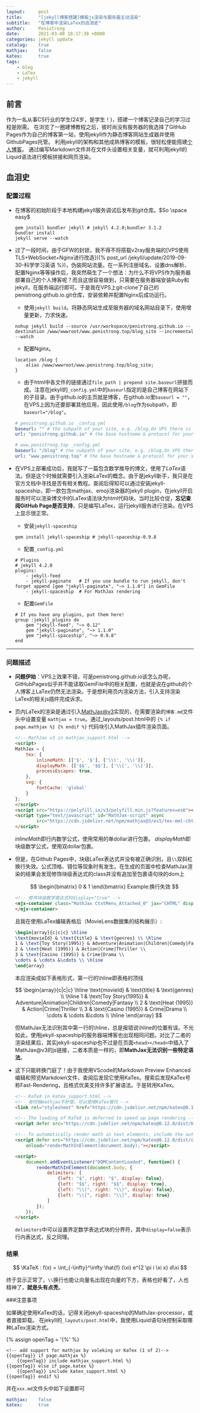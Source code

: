 ```yaml
---
layout:     post
title:      "[jekyll博客搭建]模板js渲染与服务器主动渲染"
subtitle:   "在博客中渲染LaTex的血泪史"
author:     Penistrong
date:       2021-03-08 18:17:38 +0800
categories: jekyll update
catalog:    true
mathjax:    false
katex:      true
tags:
    - blog
    - LaTex
    - jekyll
---
```


## 前言

作为一名从事CS行业的学生(24岁，是学生！)，搭建一个博客记录自己的学习过程是刚需。
在浏览了一圈建博教程之后，彼时尚没有服务器的我选择了GitHub Pages作为自己的博客第一站，使用jekyll作为静态博客网站生成器并使用GithubPages托管。
利用jekyll的架构和其他成熟博客的模板，很轻松便能搭建[个人博客](https://penistrong.github.io)。
通过编写Markdown文件并在文件头设置相关变量，就可利用jekyll的Liquid语法进行模板拼接和网页渲染。

## 血泪史
### 配置过程

- 在博客的初始阶段于本地构建jekyll服务调试后发布到git仓库。$So \space easy$

    ```shell
    gem install bundler jekyll # jekyll 4.2.0;bundler 3.1.2
    bundler install
    jekyll serve --watch
    ```

- 过了一段时间，由于GFW的封锁，我不得不将搭载v2ray服务端的[VPS使用TLS+WebSocket+Nginx进行改造]({% post_url /jekyll/update/2019-09-30-科学学习英语 %})，伪装网站流量。在一系列注册域名、设置dns解析、配置Nginx等等操作后，我突然萌生了一个想法：为什么不将VPS作为服务器部署自己的个人博客呢？而且这很容易做到，只需要在服务器端安装Ruby和jekyll，在服务端运行即可。于是我在VPS上git-clone了自己的penistrong.github.io.git仓库，安装依赖并配置Nginx后成功运行。
    - 使用`jekyll build`。将静态网站生成至服务器的域名网站目录下，使用增量更新，力求快速。

    ```shell
    nohup jekyll build --source /usr/workspace/penistrong.github.io --destination /www/wwwroot/www.penistrong.top/blog_site --incremental --watch
    ```

    - 配置Nginx。

    ```nginx
    location /blog {
        alias /www/wwwroot/www.penistrong.top/blog_site;
    }
    ```
    
    - 由于html中各文件的链接通过` file_path | prepend site.baseurl `拼接而成。注意在jekyll的`_config.yml`中的`baseurl`指定的是自己博客在网站下的子目录。由于github.io的主页就是博客，在github.io里`baseurl = ""`，在VPS上因为还要部署其他应用，因此使用`/blog`作为subpath，即`baseurl="/blog"`。

    ```yaml
    # penistrong.github.io _config.yml
    baseurl: "" # the subpath of your site, e.g. /blog.On VPS there is "/blog" while "" in penistrong.github.io
    url: "penistrong.github.io" # the base hostname & protocol for your site, e.g. http://example.com

    # www.penistrong.top _config.yml
    baseurl: "/blog" # the subpath of your site, e.g. /blog.On VPS there is "/blog" while "" in penistrong.github.io
    url: "www.penistrong.top" # the base hostname & protocol for your site, e.g. http://example.com 
    ```

- 在VPS上部署成功后，我就写了一篇包含数学推导的博文，使用了$LaTex$语法。但是这个时候就需要引入渲染LaTex的概念。由于是jekyll新手，我只是在官方文档中寻找是否有相关教程。查阅后得知可以通过安装jekyll-spaceship，即一款包含mathjax、emoji渲染器的jekyll plugin，在jekyll开启服务时可以渲染博文中的LaTex语法块为html代码块。当时比较仓促，**忘记查阅GitHub Page是否支持**，只是编写LaTex，运行jekyll服务进行渲染。在VPS上显示很正常。
    - 安装`jekyll-spaceship`

    ```shell
    gem install jekyll-spaceship # jekyll-spaceship-0.9.8
    ```

    - 配置`_config.yml`

    ```shell
    # Plugins
    # jekyll 4.2.0
    plugins:
        - jekyll-feed
        - jekyll-paginate   # If you use bundle to run jekyll, don't forget append [gem "jekyll-paginate", "~> 1.1.0"] in GemFile
        - jekyll-spaceship  # For MathJax rendering
    ```

    - 配置`GemFile`

    ```shell
    # If you have any plugins, put them here!
    group :jekyll_plugins do
        gem "jekyll-feed", "~> 0.12"
        gem "jekyll-paginate", "~> 1.1.0"
        gem "jekyll-spaceship", "~> 0.9.8"
    end
    ```

---

### 问题描述

- **问题伊始**：VPS上效果不错，可是penistrong.github.io该怎么办呢，GitHubPages似乎并不能读取GemFile中的相关配置，也就是说在github的个人博客上LaTex仍然无法渲染。于是想利用页内渲染方法，引入支持渲染LaTex的相关js插件完成诉求。

- 页内LaTex的渲染是通过引入[MathJax@v3](http://docs.mathjax.org/en/latest/index.html)实现的，在需要渲染的`博客.md`文件头中设置变量 `mathjax = true`。通过_layouts/post.html中的 `{% if page.mathjax %} {% endif %}` 代码块引入MathJax插件渲染页面。
    ```html
    <!-- MathJax v3 in mathjax_support.html -->
    <script>
    MathJax = {
        tex: {
            inlineMath: [['$', '$'], ['\\(', '\\)']],
            displayMath: [['$$', '$$'], ['\\[', '\\]']],
            processEscapes: true,
        },
        svg: {
            fontCache: 'global'
        }
    };
    </script>
    <script src="https://polyfill.io/v3/polyfill.min.js?features=es6"></script>
    <script type="text/javascript" id="MathJax-script" async
            src="https://cdn.jsdelivr.net/npm/mathjax@3/es5/tex-mml-chtml.js">
    </script>
    ```
    $inlineMath$即行内数学公式，使用常用的单dollar进行包裹。
    $displayMath$即块级数学公式，使用双dollar包裹。

- 但是，在Github Pages中，块级LaTex表达式并没有被正确识别，且`\\`双斜杠换行失效。公式顶格、错位等现象时有发生。在生成的页面中检查MathJax渲染的结果会发现修饰块级表达式的class并没有追加至包裹语句块的dom上

    $$ \begin{bmatrix} 0 & 1 \end{bmatrix}  Example:换行失效 $$

    ```html
    <!-- 修饰块级数学表达式时display="true" -->
    <mjx-container class="MathJax CtxtMenu_Attached_0" jax="CHTML" display="false" role="presentation" tabindex="0" ctxtmenu_couter="8" style="position:relative">
    </mjx-container>
    ```

    且我在使用LaTex编辑表格后（MovieLens数据集的结构展示）:

    ```LaTex
    \begin{array}{c|c|c} \hline
    \text{movieId} & \text{title} & \text{genres} \\ \hline
    1 & \text{Toy Story(1995)} & Adventure|Animation|Children|Comedy|Fantasy \\
    2 & \text{Heat (1995)} & Action|Crime|Thriller \\
    3 & \text{Casino (1995)} & Crime|Drama \\
    \cdots & \cdots &\cdots \\ \hline
    \end{array}
    ```
    本应渲染成如下表格形式，第一行的\hline即表格的顶线
    
    $$ \begin{array}{c|c|c} \hline
        \text{movieId} & \text{title} & \text{genres} \\ \hline
        1 & \text{Toy Story(1995)} & Adventure|Animation|Children|Comedy|Fantasy \\
        2 & \text{Heat (1995)} & Action|Crime|Thriller \\
        3 & \text{Casino (1995)} & Crime|Drama \\
        \cdots & \cdots &\cdots \\ \hline
    \end{array} $$

    但MathJax无法识别其中第一行的\hline，总是报错说\hline的位置有误。不光如此，使用jekyll-spaceship的服务器端博客也出现相同问题。对比了二者的渲染结果后，其实jekyll-spaceship也不过是在页面`<head></head>`中插入了MathJax@v3的js链接，二者本质是一样的，即**MathJax无法识别一些特定语法**。

- 这下只能转换门庭了！由于我使用VScode的Markdown Preview Enhanced编辑和预览Markdown文件，查阅后发现它使用KaTex。搜索后发现KaTex号称Fast-Rendering，且格式优美支持许多扩展语法。于是转用KaTex。

    ```html
    <!-- KaTeX in katex_support.html -->
    <!-- 有时候mathjax不好使，可以使用KaTex替代 -->
    <link rel="stylesheet" href="https://cdn.jsdelivr.net/npm/katex@0.12.0/dist/katex.min.css" integrity="sha384-AfEj0r4/OFrOo5t7NnNe46zW/tFgW6x/bCJG8FqQCEo3+Aro6EYUG4+cU+KJWu/X" crossorigin="anonymous">

    <!-- The loading of KaTeX is deferred to speed up page rendering -->
    <script defer src="https://cdn.jsdelivr.net/npm/katex@0.12.0/dist/katex.min.js" integrity="sha384-g7c+Jr9ZivxKLnZTDUhnkOnsh30B4H0rpLUpJ4jAIKs4fnJI+sEnkvrMWph2EDg4" crossorigin="anonymous"></script>

    <!-- To automatically render math in text elements, include the auto-render extension: -->
    <script defer src="https://cdn.jsdelivr.net/npm/katex@0.12.0/dist/contrib/auto-render.min.js" integrity="sha384-mll67QQFJfxn0IYznZYonOWZ644AWYC+Pt2cHqMaRhXVrursRwvLnLaebdGIlYNa" crossorigin="anonymous"
        onload="renderMathInElement(document.body);"></script>

    <script>
        document.addEventListener("DOMContentLoaded", function() {
            renderMathInElement(document.body, {
                delimiters: [
                    {left: "$", right: "$", display: false},
                    {left: "$$", right: "$$", display: true},
                    {left: "\\(", right: "\\)", display: false},
                    {left: "\\[", right: "\\]", display: true}
                ]
            });
        });
    </script>
    ```

    `delimiters`中可以设置界定数学表达式块的分界符，其中`display=false`表示行内表达式，反之同理。

### 结果

$$  \KaTeX : f(x) = \int_{-\infty}^\infty \hat{f} (\xi) e^{2 \pi i \xi x} d\xi $$

终于显示正常了，`\\`换行也能让向量名出现在向量的下方，表格也好看了，人也精神了，**就是头有点秃**。

###注意事项

如果确定使用KaTex的话，记得关闭jekyll-spaceship的MathJax-processor，或者直接卸载。
在jekyll的`_layouts/post.html`中，我使用Liquid语句块控制采取哪种LaTex渲染方式。

{% assign openTag = '{%' %}
```liquid
<!-- add support for mathjax by voleking or KaTex (1 of 2)-->
{{openTag}} if page.mathjax %}
    {{openTag}} include mathjax_support.html %}
{{openTag}} else if page.katex %}
    {{openTag}} include katex_support.html %}
{{openTag}} endif %}
```

并在`xxx.md`文件头中如下设置即可

```yaml
mathjax:    false
katex:      true
```

